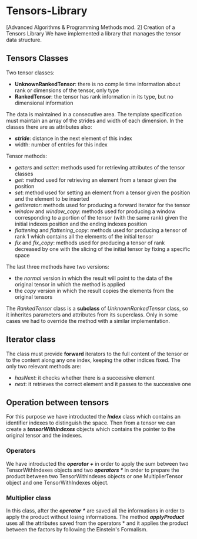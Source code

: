 # Tensors-Library
[Advanced Algorithms &amp; Programming Methods mod. 2] Creation of a Tensors Library
We have implemented a library that manages the tensor data structure.

## Tensors Classes
Two tensor classes:
* **UnknownRankedTensor**: there is no compile time information about rank or dimensions of the tensor, only type
* **RankedTensor**: the tensor has rank information in its type, but no dimensional information

The data is maintained in a consecutive area. The template specification must maintain an array of the strides and width of each dimension. In the classes there are as attributes also:
* ***stride***: distance in the next element of this index
* width: number of entries for this index

Tensor methods:
* *getters* and *setter*: methods used for retrieving attributes of the tensor classes
* *get*: method used for retrieving an element from a tensor given the position
* *set*: method used for setting an element from a tensor given the position and the element to be inserted
* *getIterator*: methods used for producing a forward iterator for the tensor
* *window* and *window_copy*: methods used for producing a window corresponding to a portion of the tensor (with the same rank) given the initial indexes position and the ending indexes position
* *flattening* and *flattening_copy*: methods used for producing a tensor of rank 1 which contains all the elements of the initial tensor
* *fix* and *fix_copy*: methods used for producing a tensor of rank decreased by one with the slicing of the initial tensor by fixing a specific space

The last three methods have two versions:
* the *normal* version in which the result will point to the data of the original tensor in which the method is applied
* the *copy* version in which the result copies the elements from the original tensors

The *RankedTensor* class is a **subclass** of *UnknownRankedTensor* class, so it inherites parameters and attributes from its superclass. Only in some cases we had to override the method with a similar implementation.


## Iterator class
The class must provide **forward** iterators to the full content of the tensor or to the content along any one index, keeping the other indices fixed.
The only two relevant methods are:
* *hasNext*: it checks whether there is a successive element
* *next*: it retrieves the correct element and it passes to the successive one


## Operation between tensors
For this purpose we have introducted the ***Index*** class which contains an identifier indexes to distinguish the space.
Then from a tensor we can create a ***tensorWithIndexes*** objects which contains the pointer to the original tensor and the indexes.

### Operators
We have introducted the ***operator +*** in order to apply the sum between two TensorWithIndexes objects and two ***operators \**** in order to prepare the product between two TensorWithIndexes objects or one MultiplierTensor object and one TensorWithIndexes object.

### Multiplier class
In this class, after the ***operator \**** are saved all the informations in order to apply the product without losing informations.
The method ***applyProduct*** uses all the attributes saved from the operators * and it applies the product between the factors by following the Einstein's Formalism.


